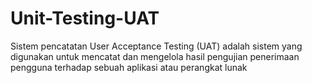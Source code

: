 # Unit-Testing-UAT
Sistem pencatatan User Acceptance Testing (UAT) adalah sistem yang digunakan untuk mencatat dan mengelola hasil pengujian penerimaan pengguna terhadap sebuah aplikasi atau perangkat lunak
